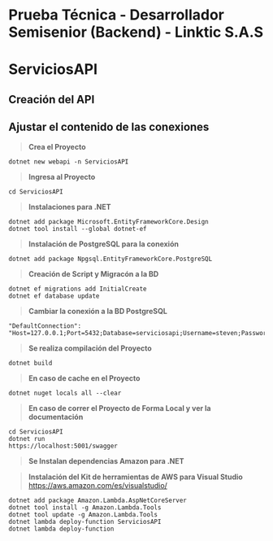 # Prueba Técnica - Desarrollador Semisenior (Backend) - Linktic S.A.S

# ServiciosAPI
## Creación del API
## Ajustar el contenido de las conexiones
> **Crea el Proyecto**
``` 
dotnet new webapi -n ServiciosAPI 
```

> **Ingresa al Proyecto**
```
cd ServiciosAPI 
```

> **Instalaciones para .NET**
```	
dotnet add package Microsoft.EntityFrameworkCore.Design
dotnet tool install --global dotnet-ef
```	
> **Instalación de PostgreSQL para la conexión**

```	
dotnet add package Npgsql.EntityFrameworkCore.PostgreSQL
```	
> **Creación de Script y Migracón a la BD**
```	
dotnet ef migrations add InitialCreate
dotnet ef database update
```
> **Cambiar la conexión a la BD PostgreSQL**
```	
"DefaultConnection": "Host=127.0.0.1;Port=5432;Database=serviciosapi;Username=steven;Password=******;"
```	


> **Se realiza compilación del Proyecto**
```	
dotnet build
```
> **En caso de cache en el Proyecto**
```	
dotnet nuget locals all --clear
```
> **En caso de correr el Proyecto de Forma Local y ver la documentación**
```	
cd ServiciosAPI 
dotnet run
https://localhost:5001/swagger
```

> **Se Instalan dependencias Amazon para .NET**

> **Instalación del Kit de herramientas de AWS para Visual Studio**
> https://aws.amazon.com/es/visualstudio/

``` 
dotnet add package Amazon.Lambda.AspNetCoreServer
dotnet tool install -g Amazon.Lambda.Tools
dotnet tool update -g Amazon.Lambda.Tools
dotnet lambda deploy-function ServiciosAPI
dotnet lambda deploy-function 
```






